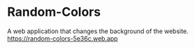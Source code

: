 # Random-Colors
A web application that changes the background of the website.
https://random-colors-5e36c.web.app
